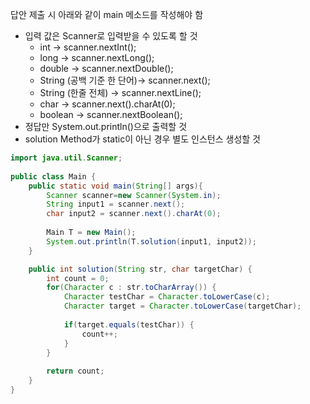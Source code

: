답안 제출 시 아래와 같이 main 메소드를 작성해야 함
- 입력 값은 Scanner로 입력받을 수 있도록 할 것
  - int -> scanner.nextInt();
  - long -> scanner.nextLong();
  - double -> scanner.nextDouble();
  - String (공백 기준 한 단어)-> scanner.next();
  - String (한줄 전체) -> scanner.nextLine();
  - char -> scanner.next().charAt(0);
  - boolean -> scanner.nextBoolean();
- 정답만 System.out.println()으로 출력할 것
- solution Method가 static이 아닌 경우 별도 인스턴스 생성할 것


```java
import java.util.Scanner;
  
public class Main {
    public static void main(String[] args){
        Scanner scanner=new Scanner(System.in);
        String input1 = scanner.next();
        char input2 = scanner.next().charAt(0);
        
        Main T = new Main();
        System.out.println(T.solution(input1, input2));
    }

    public int solution(String str, char targetChar) {
        int count = 0;
        for(Character c : str.toCharArray()) {
            Character testChar = Character.toLowerCase(c);
            Character target = Character.toLowerCase(targetChar);
    
            if(target.equals(testChar)) {
                count++;
            }
        }
    
        return count;
    }
}
```
